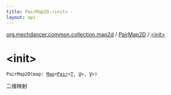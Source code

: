 ```yaml
---
title: PairMap2D.<init> - 
layout: api
---
```


<div class='api-docs-breadcrumbs'><a href="../index.html">org.mechdancer.common.collection.map2d</a> / <a href="index.html">PairMap2D</a> / <a href="./-init-.html">&lt;init&gt;</a></div>

# &lt;init&gt;

<div class="signature"><code><span class="identifier">PairMap2D</span><span class="symbol">(</span><span class="parameterName" id="org.mechdancer.common.collection.map2d.PairMap2D$<init>(kotlin.collections.Map((kotlin.Pair((org.mechdancer.common.collection.map2d.PairMap2D.T, org.mechdancer.common.collection.map2d.PairMap2D.U)), org.mechdancer.common.collection.map2d.PairMap2D.V)))/map">map</span><span class="symbol">:</span>&nbsp;<a href="https://kotlinlang.org/api/latest/jvm/stdlib/kotlin.collections/-map/index.html"><span class="identifier">Map</span></a><span class="symbol">&lt;</span><a href="https://kotlinlang.org/api/latest/jvm/stdlib/kotlin/-pair/index.html"><span class="identifier">Pair</span></a><span class="symbol">&lt;</span><a href="index.html#T"><span class="identifier">T</span></a><span class="symbol">,</span>&nbsp;<a href="index.html#U"><span class="identifier">U</span></a><span class="symbol">&gt;</span><span class="symbol">,</span>&nbsp;<a href="index.html#V"><span class="identifier">V</span></a><span class="symbol">&gt;</span><span class="symbol">)</span></code></div>

二维映射

